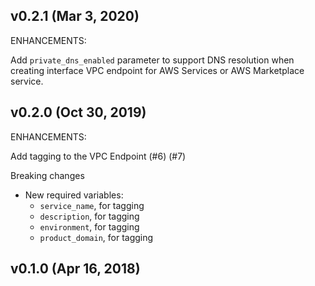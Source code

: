 ## v0.2.1 (Mar 3, 2020)

ENHANCEMENTS:

Add `private_dns_enabled` parameter to support DNS resolution when creating interface VPC endpoint for AWS Services or AWS Marketplace service.

## v0.2.0 (Oct 30, 2019)

ENHANCEMENTS:

Add tagging to the VPC Endpoint (#6) (#7)

Breaking changes

* New required variables:
  * `service_name`, for tagging
  * `description`, for tagging
  * `environment`, for tagging
  * `product_domain`, for tagging

## v0.1.0 (Apr 16, 2018)
